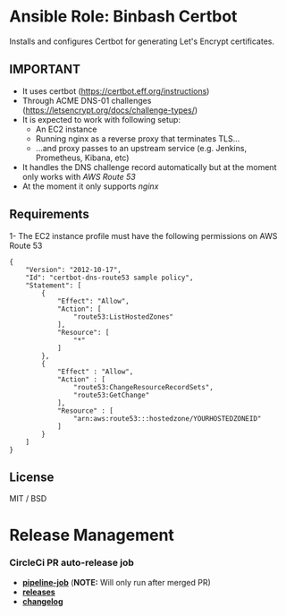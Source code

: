 # Ansible Role: Binbash Certbot
Installs and configures Certbot for generating Let's Encrypt certificates.

## IMPORTANT
* It uses certbot (https://certbot.eff.org/instructions)
* Through ACME DNS-01 challenges (https://letsencrypt.org/docs/challenge-types/)
* It is expected to work with following setup:
  * An EC2 instance
  * Running nginx as a reverse proxy that terminates TLS...
  * ...and proxy passes to an upstream service (e.g. Jenkins, Prometheus, Kibana, etc)
* It handles the DNS challenge record automatically but at the moment only works with *AWS Route 53*
* At the moment it only supports *nginx*

## Requirements
1- The EC2 instance profile must have the following permissions on AWS Route 53
```
{
    "Version": "2012-10-17",
    "Id": "certbot-dns-route53 sample policy",
    "Statement": [
        {
            "Effect": "Allow",
            "Action": [
                "route53:ListHostedZones"
            ],
            "Resource": [
                "*"
            ]
        },
        {
            "Effect" : "Allow",
            "Action" : [
                "route53:ChangeResourceRecordSets",
                "route53:GetChange"
            ],
            "Resource" : [
                "arn:aws:route53:::hostedzone/YOURHOSTEDZONEID"
            ]
        }
    ]
}
```

## License

MIT / BSD

# Release Management
### CircleCi PR auto-release job

- [**pipeline-job**](https://app.circleci.com/pipelines/github/binbashar/ansible-role-certbot) (**NOTE:** Will only run after merged PR)
- [**releases**](https://github.com/binbashar/ansible-role-certbot/releases) 
- [**changelog**](https://github.com/binbashar/ansible-role-certbot/blob/master/CHANGELOG.md)
